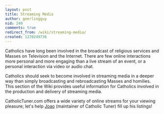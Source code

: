 ```yaml
---
layout: post
title: Streaming Media
author: geerlingguy
nid: 240
comments: true
redirect_from: /wiki/streaming-media/
created: 1270249736
---
```

<p>
	Catholics have long been involved in the broadcast of religious services and Masses on Television and the Internet. There are few online interactions more personal and more engaging than a live stream of an event, or a personal interaction via video or audio chat.</p>
<p>
	Catholics should seek to become involved in streaming media in a deeper way than simply broadcasting and rebroadcasting Masses and homilies. This section of the Wiki provides useful information for Catholics involved in the production and delivery of streaming media.</p>
<p>
	CatholicTuner.com offers a wide variety of online streams for your viewing pleasure; let&#39;s help <a href="/users/joaomachado">Joao</a>&nbsp;(maintainer of Catholic Tuner) fill up his listings!</p>
